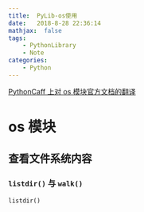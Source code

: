 ```yaml
---
title:  PyLib-os使用
date:   2018-8-28 22:36:14
mathjax:  false
tags:
    - PythonLibrary
    - Note
categories:
    - Python
---
```


[PythonCaff 上对 os 模块官方文档的翻译](https://pythoncaff.com/docs/pymotw/os-portable-access-to-operating-system-specific-features/198)

# os 模块

## 查看文件系统内容

### `listdir()` 与 `walk()`

```py
listdir()
